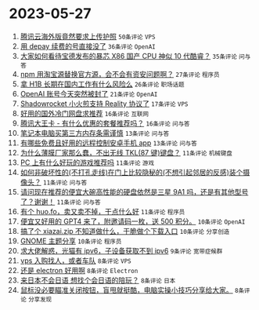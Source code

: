 # 2023-05-27

1. [腾讯云海外版竟然要求上传护照](https://www.v2ex.com/t/943347) `50条评论` `VPS`
1. [用 depay 续费的号直接没了](https://www.v2ex.com/t/943370) `36条评论` `OpenAI`
1. [大家如何看待宝德发布的暴芯 X86 国产 CPU 神似 10 代酷睿？](https://www.v2ex.com/t/943346) `35条评论` `问与答`
1. [npm 用淘宝源替换官方源，会不会有资安问题啊？](https://www.v2ex.com/t/943410) `27条评论` `程序员`
1. [拿 H1B 长期在国内工作有什么风险么](https://www.v2ex.com/t/943404) `26条评论` `职场话题`
1. [OpenAI 账号今天突然被封了](https://www.v2ex.com/t/943395) `21条评论` `OpenAI`
1. [Shadowrocket 小火煎支持 Reality 协议了](https://www.v2ex.com/t/943345) `17条评论` `VPS`
1. [好用的国外冷门网盘求推荐](https://www.v2ex.com/t/943372) `16条评论` `互联网`
1. [腾讯大王卡 - 有什么优惠的套餐推荐吗？](https://www.v2ex.com/t/943356) `16条评论` `问与答`
1. [笔记本电脑买第三方内存条需谨慎](https://www.v2ex.com/t/943394) `13条评论` `问与答`
1. [有哪些免费且好用的远程控制安卓手机 app](https://www.v2ex.com/t/943341) `13条评论` `问与答`
1. [为什么薄膜厂家那么蠢，不出无线 TKL(87 键)键盘？](https://www.v2ex.com/t/943398) `11条评论` `机械键盘`
1. [PC 上有什么好玩的游戏推荐吗](https://www.v2ex.com/t/943396) `11条评论` `游戏`
1. [如何非破坏性的(不打孔走线)在门上比较隐秘的(不想引起邻居的反感)装个摄像头？](https://www.v2ex.com/t/943360) `11条评论` `问与答`
1. [请问现在推荐的便宜大碗高性能的硬盘依然是三星 9A1 吗，还是有其他型号了？谢谢！](https://www.v2ex.com/t/943344) `11条评论` `问与答`
1. [有个 huo.fo，卖又卖不掉，干点什么好](https://www.v2ex.com/t/943343) `11条评论` `程序员`
1. [便宜又好用的 GPT4 来了，附邀请码一枚，送 500 积分。](https://www.v2ex.com/t/943393) `10条评论` `OpenAI`
1. [搞了个 xiazai.zip 不知道做什么，干脆做个下载入口](https://www.v2ex.com/t/943354) `10条评论` `分享创造`
1. [GNOME 主题分享](https://www.v2ex.com/t/943349) `10条评论` `程序员`
1. [求大佬解惑，光猫有 ipv6，子设备获取不到 ipv6](https://www.v2ex.com/t/943340) `9条评论` `宽带症候群`
1. [vps 入购找人，或者车队](https://www.v2ex.com/t/943412) `8条评论` `VPS`
1. [还是 electron 好用啊](https://www.v2ex.com/t/943397) `8条评论` `Electron`
1. [来日本不会日语 想找个会日语的陪玩？](https://www.v2ex.com/t/943384) `8条评论` `日本`
1. [鼠标没必要瞄准关闭按钮，盲甩就挺酷，电脑实操小技巧分享给大家。](https://www.v2ex.com/t/943362) `8条评论` `分享发现`
